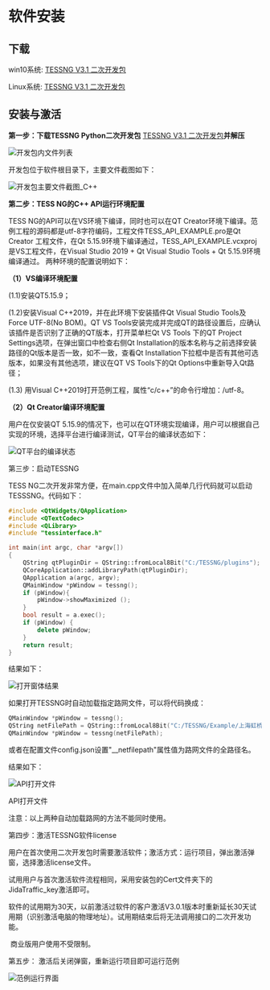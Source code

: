 # 软件安装

## 下载

win10系统: [TESSNG V3.1 二次开发包](https://www.jidatraffic.com/#/simulation)

Linux系统: [TESSNG V3.1 二次开发包](https://www.jidatraffic.com/#/simulation)

## 安装与激活

**第一步：下载TESSNG Python二次开发包** [TESSNG V3.1 二次开发包](https://www.jidatraffic.com/#/simulation)**并解压**

![开发包内文件列表](/img/开发包内文件列表.png)

开发包位于软件根目录下，主要文件截图如下：

![开发包主要文件截图_C++](/img/图1开发包主要文件截图_C++.png)

**第二步：TESS NG的C++ API运行环境配置**

TESS NG的API可以在VS环境下编译，同时也可以在QT Creator环境下编译。范例工程的源码都是utf-8字符编码，工程文件TESS_API_EXAMPLE.pro是Qt Creator 工程文件，在Qt 5.15.9环境下编译通过，TESS_API_EXAMPLE.vcxproj是VS工程文件，在Visual Studio 2019 + Qt Visual Studio Tools + Qt 5.15.9环境编译通过。  两种环境的配置说明如下：

**（1）VS编译环境配置**

(1.1)安装QT5.15.9；

(1.2)安装Visual C++2019，并在此环境下安装插件Qt Visual Studio Tools及Force UTF-8(No BOM)。QT VS Tools安装完成并完成QT的路径设置后，应确认该插件是否识别了正确的QT版本，打开菜单栏Qt VS Tools 下的QT Project Settings选项，在弹出窗口中检查右侧Qt Installation的版本名称与之前选择安装路径的Qt版本是否一致，如不一致，查看Qt Installation下拉框中是否有其他可选版本，如果没有其他选项，建议在QT VS Tools下的Qt Options中重新导入Qt路径；

(1.3) 用Visual C++2019打开范例工程，属性“c/c++”的命令行增加：/utf-8。

**（2）Qt Creator编译环境配置**

用户在仅安装QT 5.15.9的情况下，也可以在QT环境实现编译，用户可以根据自己实现的环境，选择平台进行编译测试，QT平台的编译状态如下：

![QT平台的编译状态](/img/图2_QT平台的编译状态.png)

第三步：启动TESSNG

TESS NG二次开发非常方便，在main.cpp文件中加入简单几行代码就可以启动TESSSNG。代码如下：

```cpp
#include <QtWidgets/QApplication>
#include <QTextCodec>
#include <QLibrary>
#include "tessinterface.h"

int main(int argc, char *argv[])
{
	QString qtPluginDir = QString::fromLocal8Bit("C:/TESSNG/plugins");
	QCoreApplication::addLibraryPath(qtPluginDir);
	QApplication a(argc, argv);
	QMainWindow *pWindow = tessng();
	if (pWindow){
		pWindow->showMaximized ();
	}
	bool result = a.exec();
	if (pWindow) {
		delete pWindow;
	}
	return result;
}
```

结果如下：

![打开窗体结果](/img/图3_打开窗体结果.png)

如果打开TESSNG时自动加载指定路网文件，可以将代码换成：

```cpp
QMainWindow *pWindow = tessng();
QString netFilePath = QString::fromLocal8Bit("C:/TESSNG/Example/上海虹桥机场.tess");
QMainWindow *pWindow = tessng(netFilePath);
```

或者在配置文件config.json设置"__netfilepath"属性值为路网文件的全路径名。

结果如下：

![API打开文件](/img/图4_API打开文件.png)

API打开文件

注意：以上两种自动加载路网的方法不能同时使用。

第四步：激活TESSNG软件license

用户在首次使用二次开发包时需要激活软件；激活方式：运行项目，弹出激活弹窗，选择激活license文件。

试用用户与首次激活软件流程相同，采用安装包的Cert文件夹下的JidaTraffic_key激活即可。

​    软件的试用期为30天，以前激活过软件的客户激活V3.0.1版本时重新延长30天试用期（识别激活电脑的物理地址）。试用期结束后将无法调用接口的二次开发功能。

​    商业版用户使用不受限制。

第五步： 激活后关闭弹窗，重新运行项目即可运行范例

![范例运行界面](/img/范例运行界面.png)





<!-- ex_nonav -->

